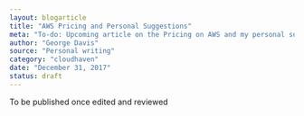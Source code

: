 ```yaml
---
layout: blogarticle
title: "AWS Pricing and Personal Suggestions"
meta: "To-do: Upcoming article on the Pricing on AWS and my personal suggestions."
author: "George Davis"
source: "Personal writing"
category: "cloudhaven"
date: "December 31, 2017"
status: draft
---
```


To be published once edited and reviewed